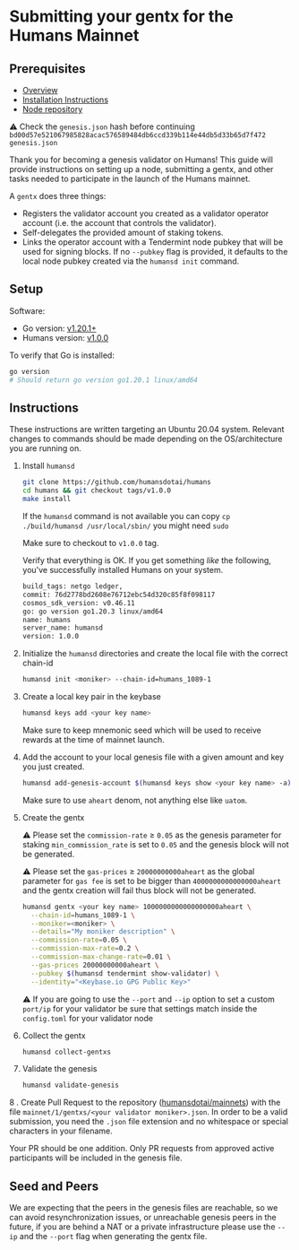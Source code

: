 # Submitting your gentx for the Humans Mainnet

## Prerequisites

* [Overview](../../Readme.md)
* [Installation Instructions](../../Install.md)
* [Node repository](https://github.com/humansdotai/humans/)

⚠️ Check the `genesis.json` hash before continuing `bd00d57e521067985828acac576589484db6ccd339b114e44db5d33b65d7f472  genesis.json`

Thank you for becoming a genesis validator on Humans! This guide will provide instructions on setting up a node, submitting a gentx, and other tasks needed to participate in the launch of the Humans mainnet.

A `gentx` does three things:

* Registers the validator account you created as a validator operator account (i.e. the account that controls the validator).
* Self-delegates the provided amount of staking tokens.
* Links the operator account with a Tendermint node pubkey that will be used for signing blocks. If no `--pubkey` flag is provided, it defaults to the local node pubkey created via the `humansd init` command.

## Setup

Software:

* Go version: [v1.20.1+](https://golang.org/dl/)
* Humans version: [v1.0.0](https://github.com/humansdotai/humans/releases)

To verify that Go is installed:

```sh
go version
# Should return go version go1.20.1 linux/amd64
```

## Instructions

These instructions are written targeting an Ubuntu 20.04 system.  Relevant changes to commands should be made depending on the OS/architecture you are running on.

1. Install `humansd`

   ```bash
   git clone https://github.com/humansdotai/humans
   cd humans && git checkout tags/v1.0.0
   make install
   ```

   If the `humansd` command is not available you can copy `cp ./build/humansd /usr/local/sbin/` you might need `sudo`

   Make sure to checkout to `v1.0.0` tag.

   Verify that everything is OK. If you get something *like* the following, you've successfully installed Humans on your system.

   ```sh
   build_tags: netgo ledger,
   commit: 76d2778bd2608e76712ebc54d320c85f8f098117
   cosmos_sdk_version: v0.46.11
   go: go version go1.20.3 linux/amd64
   name: humans
   server_name: humansd
   version: 1.0.0
   ```

2. Initialize the `humansd` directories and create the local file with the correct chain-id

   ```bash
   humansd init <moniker> --chain-id=humans_1089-1
   ```

3. Create a local key pair in the keybase

   ```bash
   humansd keys add <your key name>
   ```

   Make sure to keep mnemonic seed which will be used to receive rewards at the time of mainnet launch.

4. Add the account to your local genesis file with a given amount and key you just created.

   ```bash
   humansd add-genesis-account $(humansd keys show <your key name> -a) 1040000000000000000aheart
   ```

   Make sure to use `aheart` denom, not anything else like `uatom`.

5. Create the gentx

   ⚠️ Please set the `commission-rate` ≥ `0.05` as the genesis parameter for staking `min_commission_rate` is set to `0.05` and the genesis block will not be generated.

   ⚠️ Please set the `gas-prices` ≥ `20000000000aheart` as the global parameter for  `gas fee` is set to be bigger than `4000000000000000aheart` and the gentx creation will fail thus block will not be generated.

   ```bash
   humansd gentx <your key name> 1000000000000000000aheart \
     --chain-id=humans_1089-1 \
     --moniker=<moniker> \
     --details="My moniker description" \
     --commission-rate=0.05 \
     --commission-max-rate=0.2 \
     --commission-max-change-rate=0.01 \
     --gas-prices 20000000000aheart \
     --pubkey $(humansd tendermint show-validator) \
     --identity="<Keybase.io GPG Public Key>"
   ```

   ⚠️ If you are going to use the `--port` and `--ip` option to set a custom `port/ip` for your validator be sure that settings match inside the `config.toml` for your validator node
6. Collect the gentx

    ```bash
    humansd collect-gentxs
    ```

7. Validate the genesis

    ```bash
    humansd validate-genesis
    ```

8 . Create Pull Request to the repository ([humansdotai/mainnets](https://github.com/humansdotai/mainnets)) with the file  `mainnet/1/gentxs/<your validator moniker>.json`. In order to be a valid submission, you need the `.json` file extension and no whitespace or special characters in your filename.

Your PR should be one addition. Only PR requests from approved active participants will be included in the genesis file.

## Seed and Peers

We are expecting that the peers in the genesis files are reachable, so we can avoid resynchronization issues, or unreachable genesis peers in the future, if you are behind a NAT or a private infrastructure please use the `--ip` and the `--port` flag when generating the gentx file.
